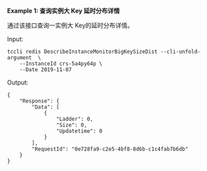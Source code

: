 **Example 1: 查询实例大 Key 延时分布详情**

通过该接口查询一实例大 Key的延时分布详情。

Input: 

```
tccli redis DescribeInstanceMonitorBigKeySizeDist --cli-unfold-argument  \
    --InstanceId crs-5a4py64p \
    --Date 2019-11-07
```

Output: 
```
{
    "Response": {
        "Data": [
            {
                "Ladder": 0,
                "Size": 0,
                "Updatetime": 0
            }
        ],
        "RequestId": "0e728fa9-c2e5-4bf8-8d6b-c1c4fab7b6db"
    }
}
```

